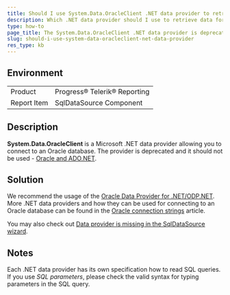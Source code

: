 ```yaml
---
title: Should I use System.Data.OracleClient .NET data provider to retrieve data for reports from an Oracle database?
description: Which .NET data provider should I use to retrieve data for reports from an Oracle database?. 
type: how-to
page_title: The System.Data.OracleClient .NET data provider is deprecated, use the Oracle Data Provider for .NET/ODP.NET instead.
slug: should-i-use-system-data-oracleclient-net-data-provider
res_type: kb
---
```


## Environment
<table>
	<tr>
		<td>Product</td>
		<td>Progress® Telerik® Reporting</td>
	</tr>
   <tr>
		<td>Report Item</td>
		<td>SqlDataSource Component</td>
	</tr>
</table>
  
## Description  
**System.Data.OracleClient** is a Microsoft .NET data provider allowing you to connect to an Oracle database. The provider is deprecated and it should not be used - <a href="https://docs.microsoft.com/en-us/dotnet/framework/data/adonet/oracle-and-adonet" target="_blank">Oracle and ADO.NET</a>.
  
## Solution
We recommend the usage of the [Oracle Data Provider for .NET/ODP.NET](https://www.oracle.com/database/technologies/appdev/dotnet/odp.html). More .NET data providers and how they can be used for connecting to an Oracle database can be found in the <a href="https://www.connectionstrings.com/oracle/" target="_blank">Oracle connection strings</a> article.  
   
You may also check out [Data provider is missing in the SqlDataSource wizard](./data-provider-is-missing-in-the-sqldatasource-wizard).  

## Notes

Each .NET data provider has its own specification how to read SQL queries. If you use *SQL parameters*, please check the valid syntax for typing parameters in the SQL query. 
